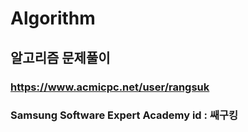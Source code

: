 # Algorithm
## 알고리즘 문제풀이 
### https://www.acmicpc.net/user/rangsuk
### Samsung Software Expert Academy id : 쌔구킹
